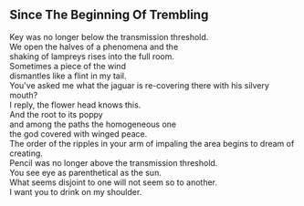 Since The Beginning Of Trembling
--------------------------------
Key was no longer below the transmission threshold.  
We open the halves of a phenomena and the  
shaking of lampreys rises into the full room.  
Sometimes a piece of the wind  
dismantles like a flint in my tail.  
You've asked me what the jaguar is re-covering there with his silvery mouth?  
I reply, the flower head knows this.  
And the root to its poppy  
and among the paths the homogeneous one  
the god covered with winged peace.  
The order of the ripples in your arm of impaling the area begins to dream of creating.  
Pencil was no longer above the transmission threshold.  
You see eye as parenthetical as the sun.  
What seems disjoint to one will not seem so to another.  
I want you to drink on my shoulder.  
